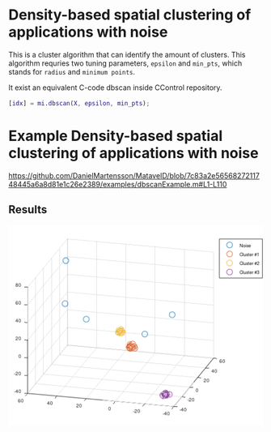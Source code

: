 # Density-based spatial clustering of applications with noise

This is a cluster algorithm that can identify the amount of clusters. 
This algorithm requries two tuning parameters, `epsilon` and `min_pts`, which stands for `radius` and `minimum points`.

It exist an equivalent C-code dbscan inside CControl repository.

```matlab
[idx] = mi.dbscan(X, epsilon, min_pts);
```

# Example Density-based spatial clustering of applications with noise

https://github.com/DanielMartensson/MataveID/blob/7c83a2e5656827211748445a6a8d81e1c26e2389/examples/dbscanExample.m#L1-L110
## Results
![Box Jenkins Results](../pictures/DBSCAN_Result.png)
